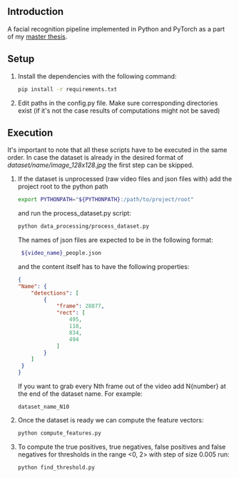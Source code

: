 ## Introduction

A facial recognition pipeline implemented in Python and PyTorch as a part of my
[master thesis](https://github.com/benesjan/master-thesis).

## Setup

1. Install the dependencies with the following command:
    ```bash
    pip install -r requirements.txt 
    ```
2. Edit paths in the config.py file. Make sure corresponding directories exist
(if it's not the case results of computations might not be saved)

## Execution

It's important to note that all these scripts have to be executed in the same order.
In case the dataset is already in the desired format of *dataset/name/image_128x128.jpg*
the first step can be skipped.

1. If the dataset is unprocessed (raw video files and json files with) add the project root to the python 
path
    ```bash
    export PYTHONPATH="${PYTHONPATH}:/path/to/project/root"
    ```
    and run the process_dataset.py script:
    ```bash
    python data_processing/process_dataset.py
    ```
   The names of json files are expected to be in the following format:
   ```bash
    ${video_name}_people.json
    ```
   and the content itself has to have the following properties:
    ```json
    {
    "Name": {
        "detections": [
            {
                "frame": 28877, 
                "rect": [
                    495, 
                    118, 
                    834, 
                    494
                ]
            } 
        ]
     }   
   }
    ```
   If you want to grab every Nth frame out of the video add N{number} at the end of the dataset name. For example:
    ```
    dataset_name_N10
    ```

2. Once the dataset is ready we can compute the feature vectors:
    ```bash
    python compute_features.py
    ```
3. To compute the true positives, true negatives, false positives and false negatives for thresholds in the range
<0, 2> with step of size 0.005 run:
    ```bash
    python find_threshold.py
    ```